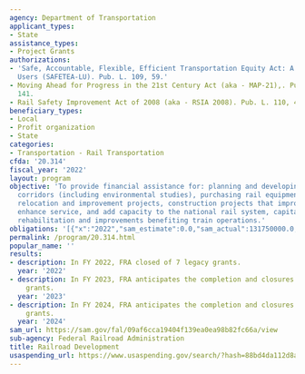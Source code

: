 ```yaml
---
agency: Department of Transportation
applicant_types:
- State
assistance_types:
- Project Grants
authorizations:
- 'Safe, Accountable, Flexible, Efficient Transportation Equity Act: A Legacy for
  Users (SAFETEA-LU). Pub. L. 109, 59.'
- Moving Ahead for Progress in the 21st Century Act (aka - MAP-21),. Pub. L. 112,
  141.
- Rail Safety Improvement Act of 2008 (aka - RSIA 2008). Pub. L. 110, 432.
beneficiary_types:
- Local
- Profit organization
- State
categories:
- Transportation - Rail Transportation
cfda: '20.314'
fiscal_year: '2022'
layout: program
objective: 'To provide financial assistance for: planning and developing railroad
  corridors (including environmental studies), purchasing rail equipment, rail line
  relocation and improvement projects, construction projects that improve rail lines,
  enhance service, and add capacity to the national rail system, capital construction,
  rehabilitation and improvements benefiting train operations.'
obligations: '[{"x":"2022","sam_estimate":0.0,"sam_actual":131750000.0,"usa_spending_actual":110649286.26},{"x":"2023","sam_estimate":4880000.0,"sam_actual":0.0,"usa_spending_actual":934471.58},{"x":"2024","sam_estimate":4880000.0,"sam_actual":0.0,"usa_spending_actual":0.0}]'
permalink: /program/20.314.html
popular_name: ''
results:
- description: In FY 2022, FRA closed of 7 legacy grants.
  year: '2022'
- description: In FY 2023, FRA anticipates the completion and closures of additional
    grants.
  year: '2023'
- description: In FY 2024, FRA anticipates the completion and closures of additional
    grants.
  year: '2024'
sam_url: https://sam.gov/fal/09af6cca19404f139ea0ea98b82fc66a/view
sub-agency: Federal Railroad Administration
title: Railroad Development
usaspending_url: https://www.usaspending.gov/search/?hash=88bd4da112d8a6d95e2fa567528b1e6d
---
```

